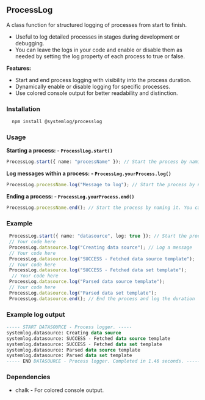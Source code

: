 ## ProcessLog

A class function for structured logging of processes from start to finish.
- Useful to log detailed processes in stages during development or debugging.
- You can leave the logs in your code and enable or disable them as needed by setting the log property of each process to true or false.

**Features:**
- Start and end process logging with visibility into the process duration.
- Dynamically enable or disable logging for specific processes.
- Use colored console output for better readability and distinction.


### Installation 
  ```bash
    npm install @systemlog/processlog
  ```

### Usage

  **Starting a process: - `ProcesslLog.start()`**
  ```typescript
  ProcessLog.start({ name: "processName" }); // Start the process by naming it. You can set the log to false to disable logging the process.
  ```


  **Log messages within a process: - `ProcessLog.yourProcess.log()`**
  ```typescript
  ProcessLog.processName.log("Message to log"); // Start the process by naming it. You can set the log to false to disable logging the process.
  ```

  **Ending a process: - `ProcessLog.yourProcess.end()`**
  ```typescript
  ProcessLog.processName.end(); // Start the process by naming it. You can set the log to false to disable logging the process.
  ```

### Example
  ```typescript
   ProcessLog.start({ name: "datasource", log: true }); // Start the process. Set log to false to disable logging.
   // Your code here
   ProcessLog.datasource.log("Creating data source"); // Log a message
   // Your code here
   ProcessLog.datasource.log("SUCCESS - Fetched data source template");
   // Your code here
   ProcessLog.datasource.log("SUCCESS - Fetched data set template");
    // Your code here
   ProcessLog.datasource.log("Parsed data source template");
   // Your code here
   ProcessLog.datasource.log("Parsed data set template");
   ProcessLog.datasource.end(); // End the process and log the duration
```

### Example log output
 ```sql 
 ----- START DATASOURCE - Process logger. -----
systemlog.datasource: Creating data source
systemlog.datasource: SUCCESS - Fetched data source template
systemlog.datasource: SUCCESS - Fetched data set template
systemlog.datasource: Parsed data source template
systemlog.datasource: Parsed data set template
----- END DATASOURCE - Process logger. Completed in 1.46 seconds. -----
  ```

### Dependencies
- chalk - For colored console output.